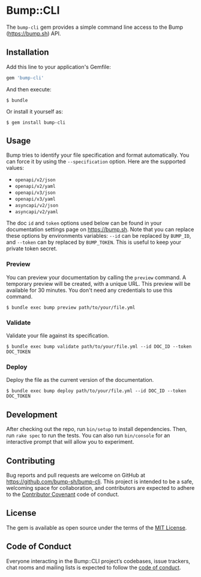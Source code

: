 # Bump::CLI

The `bump-cli` gem provides a simple command line access to the Bump (https://bump.sh) API.

## Installation

Add this line to your application's Gemfile:

```ruby
gem 'bump-cli'
```

And then execute:

    $ bundle

Or install it yourself as:

    $ gem install bump-cli

## Usage

Bump tries to identify your file specification and format automatically. You can force it by using the `--specification` option. Here are the supported values:

* `openapi/v2/json`
* `openapi/v2/yaml`
* `openapi/v3/json`
* `openapi/v3/yaml`
* `asyncapi/v2/json`
* `asyncapi/v2/yaml`

The doc `id` and `token` options used below can be found in your documentation settings page on https://bump.sh. Note that you can replace these options by environments variables: `--id` can be replaced by `BUMP_ID`, and `--token` can by replaced by `BUMP_TOKEN`. This is useful to keep your private token secret.

### Preview

You can preview your documentation by calling the `preview` command. A temporary preview will be created, with a unique URL. This preview will be available for 30 minutes. You don't need any credentials to use this command.

    $ bundle exec bump preview path/to/your/file.yml

### Validate

Validate your file against its specification.

    $ bundle exec bump validate path/to/your/file.yml --id DOC_ID --token DOC_TOKEN

### Deploy

Deploy the file as the current version of the documentation.

    $ bundle exec bump deploy path/to/your/file.yml --id DOC_ID --token DOC_TOKEN

## Development

After checking out the repo, run `bin/setup` to install dependencies. Then, run `rake spec` to run the tests. You can also run `bin/console` for an interactive prompt that will allow you to experiment.

## Contributing

Bug reports and pull requests are welcome on GitHub at https://github.com/bump-sh/bump-cli. This project is intended to be a safe, welcoming space for collaboration, and contributors are expected to adhere to the [Contributor Covenant](http://contributor-covenant.org) code of conduct.

## License

The gem is available as open source under the terms of the [MIT License](http://opensource.org/licenses/MIT).

## Code of Conduct

Everyone interacting in the Bump::CLI project’s codebases, issue trackers, chat rooms and mailing lists is expected to follow the [code of conduct](https://github.com/bump-sh/bump-cli/blob/master/CODE_OF_CONDUCT.md).
